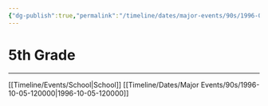 ```yaml
---
{"dg-publish":true,"permalink":"/timeline/dates/major-events/90s/1996-08-26-080000/","dgHomeLink":true,"dgPassFrontmatter":false}
---
```


# 5th Grade


---

[[Timeline/Events/School|School]]
[[Timeline/Dates/Major Events/90s/1996-10-05-120000|1996-10-05-120000]]

